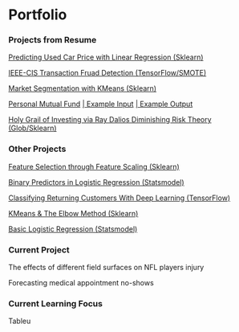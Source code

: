 # Portfolio

### Projects from Resume

[Predicting Used Car Price with Linear Regression  (Sklearn)](https://jmp.sh/v/SUq5z1lVM6RfIcN6Xep4)

[IEEE-CIS Transaction Fruad Detection (TensorFlow/SMOTE)](https://jmp.sh/v/7x12UuWkswim0lvshL7p)

[Market Segmentation with KMeans (Sklearn)](https://jmp.sh/v/LeA9fflxc19NrluwGrlK)

[Personal Mutual Fund](https://jumpshare.com/v/sNirKWL8CkDvsWSDTkQT)
[| Example Input](https://jumpshare.com/v/UW3xJH8dwvOlJP0u8B05)
[| Example Output](https://jumpshare.com/v/OSV8w7RTuiUZlnM9rhG0)

[Holy Grail of Investing via Ray Dalios Diminishing Risk Theory (Glob/Sklearn)](https://jmp.sh/v/HXk2rJmJzJhPKrvOJb3E)

### Other Projects

[Feature Selection through Feature Scaling (Sklearn)](https://github.com/dsk0203/dsk0203.github.io/blob/master/images/Feature%20Selection%20through%20Feature%20Scaling%20(Standardization)%20with%20sklearn.ipynb)

[Binary Predictors in Logistic Regression (Statsmodel)](https://github.com/dsk0203/dsk0203.github.io/blob/master/images/Binary%20Predictors%20in%20logistic%20regression.ipynb)

[Classifying Returning Customers With Deep Learning (TensorFlow)](https://github.com/dsk0203/dsk0203.github.io/blob/master/images/Classifying%20a%20previous%20customer%20as%20a%20potential%20return%20customer%20with%20TensorFlow.ipynb)

[KMeans & The Elbow Method (Sklearn)](https://github.com/dsk0203/dsk0203.github.io/blob/master/images/KMeans%20%26%20The%20Elbow%20Method.ipynb)

[Basic Logistic Regression (Statsmodel)](https://github.com/dsk0203/dsk0203.github.io/blob/master/images/Basic%20Logistic%20Regression%20(statsmodel).ipynb)

### Current Project

The effects of different field surfaces on NFL players injury

Forecasting medical appointment no-shows

### Current Learning Focus

Tableu

